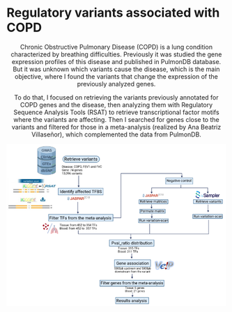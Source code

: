 # Regulatory variants associated with COPD

<div align="center">
Chronic Obstructive Pulmonary Disease (COPD) is a lung condition characterized by breathing difficulties. Previously it was studied the gene expression profiles of this disease and published in PulmonDB database. But it was unknown which variants cause the disease, which is the main objective, where I found the variants that change the expression of the previously analyzed genes.            
  

To do that, I focused on retrieving the variants previously annotated for COPD genes and the disease, then analyzing them with Regulatory Sequence Analysis Tools (RSAT) to retrieve transcriptional factor motifs where the variants are affecting. Then I searched for genes close to the variants and filtered for those in a meta-analysis (realized by Ana Beatriz Villaseñor), which complemented the data from PulmonDB.       
</div>

![Flowchart](Flowchart.png)









